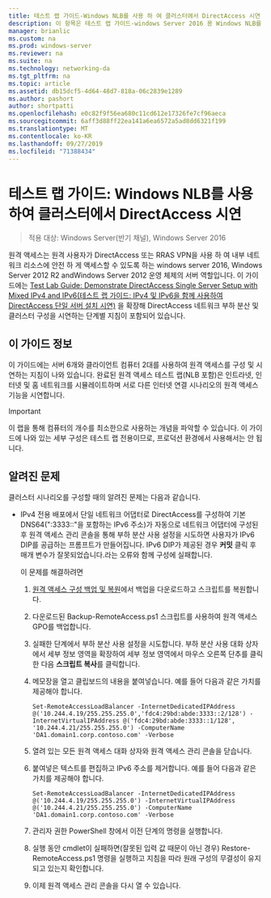 ```yaml
---
title: 테스트 랩 가이드-Windows NLB를 사용 하 여 클러스터에서 DirectAccess 시연
description: 이 항목은 테스트 랩 가이드-windows Server 2016 용 Windows NLB를 사용 하는 클러스터의 DirectAccess 시연에 포함 되어 있습니다.
manager: brianlic
ms.custom: na
ms.prod: windows-server
ms.reviewer: na
ms.suite: na
ms.technology: networking-da
ms.tgt_pltfrm: na
ms.topic: article
ms.assetid: db15dcf5-4d64-48d7-818a-06c2839e1289
ms.author: pashort
author: shortpatti
ms.openlocfilehash: e0c82f9f56ea680c11cd612e17326fe7cf96aeca
ms.sourcegitcommit: 6aff3d88ff22ea141a6ea6572a5ad8dd6321f199
ms.translationtype: MT
ms.contentlocale: ko-KR
ms.lasthandoff: 09/27/2019
ms.locfileid: "71388434"
---
```

# <a name="test-lab-guide-demonstrate-directaccess-in-a-cluster-with-windows-nlb"></a>테스트 랩 가이드: Windows NLB를 사용하여 클러스터에서 DirectAccess 시연

>적용 대상: Windows Server(반기 채널), Windows Server 2016

원격 액세스는 원격 사용자가 DirectAccess 또는 RRAS VPN을 사용 하 여 내부 네트워크 리소스에 안전 하 게 액세스할 수 있도록 하는 windows server 2016, Windows Server 2012 R2 andWindows Server 2012 운영 체제의 서버 역할입니다. 이 가이드에는 [Test Lab Guide: Demonstrate DirectAccess Single Server Setup with Mixed IPv4 and IPv6(테스트 랩 가이드: IPv4 및 IPv6을 함께 사용하여 DirectAccess 단일 서버 설치 시연)](https://go.microsoft.com/fwlink/p/?LinkId=237004) 을 확장해 DirectAccess 네트워크 부하 분산 및 클러스터 구성을 시연하는 단계별 지침이 포함되어 있습니다.  
  
## <a name="about-this-guide"></a>이 가이드 정보  
이 가이드에는 서버 6개와 클라이언트 컴퓨터 2대를 사용하여 원격 액세스를 구성 및 시연하는 지침이 나와 있습니다. 완료된 원격 액세스 테스트 랩(NLB 포함)은 인트라넷, 인터넷 및 홈 네트워크를 시뮬레이트하며 서로 다른 인터넷 연결 시나리오의 원격 액세스 기능을 시연합니다.  
  
> [!IMPORTANT]  
> 이 랩을 통해 컴퓨터의 개수를 최소한으로 사용하는 개념을 파악할 수 있습니다. 이 가이드에 나와 있는 세부 구성은 테스트 랩 전용이므로, 프로덕션 환경에서 사용해서는 안 됩니다.  
  
## <a name="KnownIssues"></a>알려진 문제  
클러스터 시나리오를 구성할 때의 알려진 문제는 다음과 같습니다.  
  
-   IPv4 전용 배포에서 단일 네트워크 어댑터로 DirectAccess를 구성하여 기본 DNS64(":3333::"을 포함하는 IPv6 주소)가 자동으로 네트워크 어댑터에 구성된 후 원격 액세스 관리 콘솔을 통해 부하 분산 사용 설정을 시도하면 사용자가 IPv6 DIP를 공급하는 프롬프트가 만들어집니다. IPv6 DIP가 제공된 경우 **커밋** 클릭 후 매개 변수가 잘못되었습니다.라는 오류와 함께 구성에 실패합니다.  
  
    이 문제를 해결하려면  
  
    1.  [원격 액세스 구성 백업 및 복원](https://gallery.technet.microsoft.com/Back-up-and-Restore-Remote-e157e6a6)에서 백업을 다운로드하고 스크립트를 복원합니다.  
  
    2.  다운로드된 Backup-RemoteAccess.ps1 스크립트를 사용하여 원격 액세스 GPO를 백업합니다.  
  
    3.  실패한 단계에서 부하 분산 사용 설정을 시도합니다. 부하 분산 사용 대화 상자에서 세부 정보 영역을 확장하여 세부 정보 영역에서 마우스 오른쪽 단추를 클릭한 다음 **스크립트 복사**를 클릭합니다.  
  
    4.  메모장을 열고 클립보드의 내용을 붙여넣습니다. 예를 들어 다음과 같은 가치를 제공해야 합니다.  
  
        ```  
        Set-RemoteAccessLoadBalancer -InternetDedicatedIPAddress @('10.244.4.19/255.255.255.0','fdc4:29bd:abde:3333::2/128') -InternetVirtualIPAddress @('fdc4:29bd:abde:3333::1/128', '10.244.4.21/255.255.255.0') -ComputerName 'DA1.domain1.corp.contoso.com' -Verbose  
        ```  
  
    5.  열려 있는 모든 원격 액세스 대화 상자와 원격 액세스 관리 콘솔을 닫습니다.  
  
    6.  붙여넣은 텍스트를 편집하고 IPv6 주소를 제거합니다. 예를 들어 다음과 같은 가치를 제공해야 합니다.  
  
        ```  
        Set-RemoteAccessLoadBalancer -InternetDedicatedIPAddress @('10.244.4.19/255.255.255.0') -InternetVirtualIPAddress @('10.244.4.21/255.255.255.0') -ComputerName 'DA1.domain1.corp.contoso.com' -Verbose  
        ```  
  
    7.  관리자 권한 PowerShell 창에서 이전 단계의 명령을 실행합니다.  
  
    8.  실행 동안 cmdlet이 실패하면(잘못된 입력 값 때문이 아닌 경우) Restore-RemoteAccess.ps1 명령을 실행하고 지침을 따라 원래 구성의 무결성이 유지되고 있는지 확인합니다.  
  
    9. 이제 원격 액세스 관리 콘솔을 다시 열 수 있습니다.  
  


